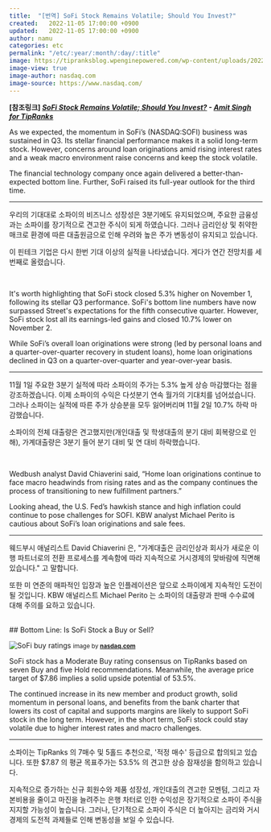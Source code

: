 ```yaml
---
title:  "[번역] SoFi Stock Remains Volatile; Should You Invest?"
created:   2022-11-05 17:00:00 +0900
updated:   2022-11-05 17:00:00 +0900
author: namu
categories: etc
permalink: "/etc/:year/:month/:day/:title"
image: https://tipranksblog.wpenginepowered.com/wp-content/uploads/2022/11/SOFI.jpg
image-view: true
image-author: nasdaq.com
image-source: https://www.nasdaq.com/
---
```


**[참조링크] _<a href="https://www.nasdaq.com/articles/sofi-nasdaq:sofi-stock-remains-volatile-should-you-invest"
target="_blank">SoFi Stock Remains Volatile; Should You Invest?</a> - <a
href="https://www.nasdaq.com/publishers/tipranks" target="_blank">Amit Singh for TipRanks</a>_**

As we expected, the momentum in SoFi’s (NASDAQ:SOFI) business was sustained in Q3.
Its stellar financial performance makes it a solid long-term stock.
However, concerns around loan originations amid rising interest rates
and a weak macro environment raise concerns and keep the stock volatile.

The financial technology company once again delivered a better-than-expected bottom line.
Further, SoFi raised its full-year outlook for the third time.

---

우리의 기대대로 소파이의 비즈니스 성장성은 3분기에도 유지되었으며,
주요한 금융성과는 소파이를 장기적으로 견고한 주식이 되게 하였습니다.
그러나 금리인상 및 취약한 매크로 환경에 따른 대출원금으로 인해 우려와 높은 주가 변동성이 유지되고 있습니다.

이 핀테크 기업은 다시 한번 기대 이상의 실적을 나타냈습니다.
게다가 연간 전망치를 세 번째로 올렸습니다.

<br>

It's worth highlighting that SoFi stock closed 5.3% higher on November 1, following its stellar Q3 performance.
SoFi's bottom line numbers have now surpassed Street's expectations for the fifth consecutive quarter.
However, SoFi stock lost all its earnings-led gains and closed 10.7% lower on November 2.

While SoFi’s overall loan originations were strong
(led by personal loans and a quarter-over-quarter recovery in student loans),
home loan originations declined in Q3 on a quarter-over-quarter and year-over-year basis.

---

11월 1일 주요한 3분기 실적에 따라 소파이의 주가는 5.3% 높게 상승 마감했다는 점을 강조하겠습니다.
이제 소파이의 수익은 다섯분기 연속 월가의 기대치를 넘어섰습니다.
그러나 소파이는 실적에 따른 주가 상승분을 모두 잃어버리며 11월 2일 10.7% 하락 마감했습니다.

소파이의 전체 대출량은 견고했지만(개인대출 및 학생대출의 분기 대비 회복량으로 인해),
가계대출량은 3분기 들어 분기 대비 및 연 대비 하락했습니다.

<br>

Wedbush analyst David Chiaverini said,
“Home loan originations continue to face macro headwinds from rising rates
and as the company continues the process of transitioning to new fulfillment partners.”

Looking ahead, the U.S. Fed’s hawkish stance and high inflation could continue to pose challenges for SOFI.
KBW analyst Michael Perito is cautious about SoFi’s loan originations and sale fees.

---

웨드부시 애널리스트 David Chiaverini 은,
"가계대출은 금리인상과 회사가 새로운 이행 파트너로의 전환 프로세스를 계속함에 따라 지속적으로 거시경제의 맞바람에 직면해 있습니다."
고 말합니다.

또한 미 연준의 매파적인 입장과 높은 인플레이션은 앞으로 소파이에게 지속적인 도전이 될 것입니다.
KBW 애널리스트 Michael Perito 는 소파이의 대출량과 판매 수수료에 대해 주의를 요하고 있습니다.

<br>
## Bottom Line: Is SoFi Stock a Buy or Sell?

![SoFi buy ratings](https://tipranksblog.wpenginepowered.com/wp-content/uploads/2022/11/SOFI.jpg)
<small>image by
**<a href="https://www.nasdaq.com/articles/sofi-nasdaq:sofi-stock-remains-volatile-should-you-invest"
target="_blank">nasdaq.com</a>**</small>

SoFi stock has a Moderate Buy rating consensus on TipRanks based on seven Buy and five Hold recommendations.
Meanwhile, the average price target of $7.86 implies a solid upside potential of 53.5%.

The continued increase in its new member and product growth,
solid momentum in personal loans, and benefits from the bank charter
that lowers its cost of capital and supports margins are likely to support SoFi stock in the long term.
However, in the short term, SoFi stock could stay volatile due to higher interest rates and macro challenges.

---

소파이는 TipRanks 의 7매수 및 5홀드 추천으로, '적정 매수' 등급으로 합의되고 있습니다.
또한 $7.87 의 평균 목표주가는 53.5% 의 견고한 상승 잠재성을 함의하고 있습니다.

지속적으로 증가하는 신규 회원수와 제품 성장성, 개인대출의 견고한 모멘텀,
그리고 자본비용을 줄이고 마진을 늘려주는 은행 차터로 인한 수익성은 장기적으로 소파이 주식을 지지할 가능성이 높습니다.
그러나, 단기적으로 소파이 주식은 더 높아지는 금리와 거시경제의 도전적 과제들로 인해 변동성을 보일 수 있습니다.
